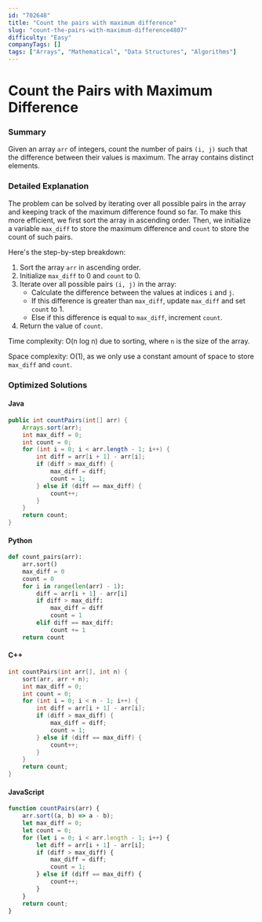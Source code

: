 ```yaml
---
id: "702648"
title: "Count the pairs with maximum difference"
slug: "count-the-pairs-with-maximum-difference4807"
difficulty: "Easy"
companyTags: []
tags: ["Arrays", "Mathematical", "Data Structures", "Algorithms"]
---
```


**Count the Pairs with Maximum Difference**
=====================================================

### Summary
Given an array `arr` of integers, count the number of pairs `(i, j)` such that the difference between their values is maximum. The array contains distinct elements.

### Detailed Explanation
The problem can be solved by iterating over all possible pairs in the array and keeping track of the maximum difference found so far. To make this more efficient, we first sort the array in ascending order. Then, we initialize a variable `max_diff` to store the maximum difference and `count` to store the count of such pairs.

Here's the step-by-step breakdown:

1. Sort the array `arr` in ascending order.
2. Initialize `max_diff` to 0 and `count` to 0.
3. Iterate over all possible pairs `(i, j)` in the array:
   - Calculate the difference between the values at indices `i` and `j`.
   - If this difference is greater than `max_diff`, update `max_diff` and set `count` to 1.
   - Else if this difference is equal to `max_diff`, increment `count`.
4. Return the value of `count`.

Time complexity: O(n log n) due to sorting, where `n` is the size of the array.

Space complexity: O(1), as we only use a constant amount of space to store `max_diff` and `count`.

### Optimized Solutions
#### Java
```java
public int countPairs(int[] arr) {
    Arrays.sort(arr);
    int max_diff = 0;
    int count = 0;
    for (int i = 0; i < arr.length - 1; i++) {
        int diff = arr[i + 1] - arr[i];
        if (diff > max_diff) {
            max_diff = diff;
            count = 1;
        } else if (diff == max_diff) {
            count++;
        }
    }
    return count;
}
```

#### Python
```python
def count_pairs(arr):
    arr.sort()
    max_diff = 0
    count = 0
    for i in range(len(arr) - 1):
        diff = arr[i + 1] - arr[i]
        if diff > max_diff:
            max_diff = diff
            count = 1
        elif diff == max_diff:
            count += 1
    return count
```

#### C++
```cpp
int countPairs(int arr[], int n) {
    sort(arr, arr + n);
    int max_diff = 0;
    int count = 0;
    for (int i = 0; i < n - 1; i++) {
        int diff = arr[i + 1] - arr[i];
        if (diff > max_diff) {
            max_diff = diff;
            count = 1;
        } else if (diff == max_diff) {
            count++;
        }
    }
    return count;
}
```

#### JavaScript
```javascript
function countPairs(arr) {
    arr.sort((a, b) => a - b);
    let max_diff = 0;
    let count = 0;
    for (let i = 0; i < arr.length - 1; i++) {
        let diff = arr[i + 1] - arr[i];
        if (diff > max_diff) {
            max_diff = diff;
            count = 1;
        } else if (diff == max_diff) {
            count++;
        }
    }
    return count;
}
```